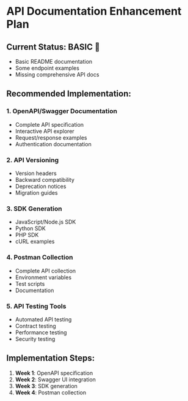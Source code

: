 # API Documentation Enhancement Plan

## Current Status: BASIC 📝
- Basic README documentation
- Some endpoint examples
- Missing comprehensive API docs

## Recommended Implementation:

### 1. **OpenAPI/Swagger Documentation**
- Complete API specification
- Interactive API explorer
- Request/response examples
- Authentication documentation

### 2. **API Versioning**
- Version headers
- Backward compatibility
- Deprecation notices
- Migration guides

### 3. **SDK Generation**
- JavaScript/Node.js SDK
- Python SDK
- PHP SDK
- cURL examples

### 4. **Postman Collection**
- Complete API collection
- Environment variables
- Test scripts
- Documentation

### 5. **API Testing Tools**
- Automated API testing
- Contract testing
- Performance testing
- Security testing

## Implementation Steps:
1. **Week 1**: OpenAPI specification
2. **Week 2**: Swagger UI integration
3. **Week 3**: SDK generation
4. **Week 4**: Postman collection



